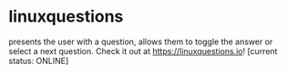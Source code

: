 # linuxquestions
presents the user with a question, allows them to toggle the answer or select a next question. Check it out at https://linuxquestions.io! [current status: ONLINE]
